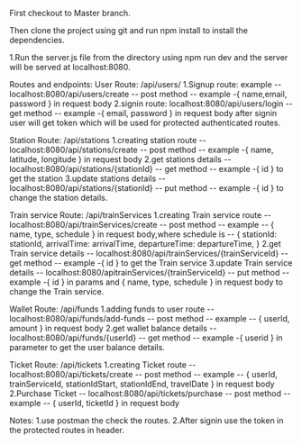 First checkout to Master branch.

Then clone the project using git and run npm install to install the dependencies.

1.Run the server.js file from the directory using npm run dev and the server will be served at localhost:8080.

Routes and endpoints:
User Route: /api/users/
1.Signup route: example -- localhost:8080/api/users/create -- post method -- example -{ name,email, password }  in request body
2.signin route: localhost:8080/api/users/login -- get method -- example -{ email, password }  in request body
after signin user will get token which will be used for protected authenticated routes.

Station Route: /api/stations
1.creating station route -- localhost:8080/api/stations/create -- post method -- example -{ name, latitude, longitude } in request body
2.get stations details -- localhost:8080/api/stations/{stationId} -- get method -- example -{ id } to get the station
3.update stations details -- localhost:8080/api/stations/{stationId} -- put method -- example -{ id } to change the station details.

Train service Route: /api/trainServices
1.creating Train service route -- localhost:8080/api/trainServices/create -- post method -- example -- { name, type, schedule } in request body,where schedule is -- {
            stationId: stationId,
            arrivalTime: arrivalTime,
            departureTime: departureTime,
          }
2.get Train service details -- localhost:8080/api/trainServices/{trainServiceId} -- get method -- example -{ id } to get the Train service
3.update Train service details -- localhost:8080/apitrainServices/{trainServiceId} -- put method -- example -{ id } in params and { name, type, schedule } in request body to change the Train service.

Wallet Route: /api/funds
1.adding funds to user route -- localhost:8080/api/funds/add-funds -- post method -- example -- { userId, amount } in request body
2.get wallet balance details -- localhost:8080/api/funds/{userId} -- get method -- example -{ userid } in parameter to get the user balance details.


Ticket Route: /api/tickets
1.creating Ticket route -- localhost:8080/api/tickets/create -- post method -- example -- { userId, trainServiceId, stationIdStart, stationIdEnd, travelDate } in request body
2.Purchase Ticket  -- localhost:8080/api/tickets/purchase -- post method -- example -- { userId, ticketId } in request body


Notes: 1.use postman the check the routes.
      2.After signin use the token in the protected routes in header.



